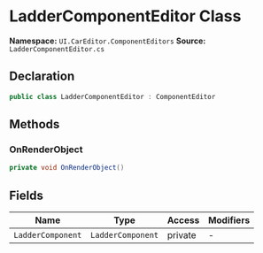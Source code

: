 # LadderComponentEditor Class

**Namespace:** `UI.CarEditor.ComponentEditors`
**Source:** `LadderComponentEditor.cs`

## Declaration

```csharp
public class LadderComponentEditor : ComponentEditor
```

## Methods

### OnRenderObject

```csharp
private void OnRenderObject()
```

## Fields

| Name | Type | Access | Modifiers |
|------|------|--------|-----------|
| `LadderComponent` | `LadderComponent` | private | - |

